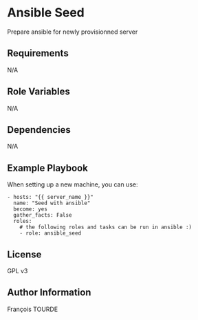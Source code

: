 Ansible Seed
============

Prepare ansible for newly provisionned server

Requirements
------------

N/A

Role Variables
--------------

N/A

Dependencies
------------

N/A

Example Playbook
----------------

When setting up a new machine, you can use:

```
- hosts: "{{ server_name }}"
  name: "Seed with ansible"
  become: yes
  gather_facts: False
  roles:
    # the following roles and tasks can be run in ansible :)
    - role: ansible_seed
```

License
-------

GPL v3

Author Information
------------------

François TOURDE
